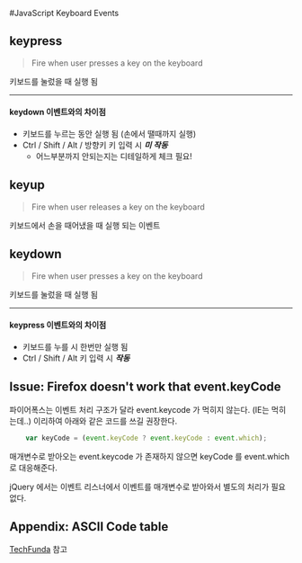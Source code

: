 #JavaScript Keyboard Events

## keypress
> Fire when user presses a key on the keyboard

키보드를 눌렀을 때 실행 됨

----
#### keydown 이벤트와의 차이점
- 키보드를 누르는 동안 실행 됨 (손에서 땔때까지 실행)
- Ctrl / Shift / Alt / 방향키 키 입력 시 ***미 작동***
	- 어느부분까지 안되는지는 디테일하게 체크 필요!

## keyup
> Fire when user releases a key on the keyboard

키보드에서 손을 때어냈을 때 실행 되는 이벤트

## keydown
> Fire when user presses a key on the keyboard

키보드를 눌렀을 때 실행 됨

----
#### keypress 이벤트와의 차이점
- 키보드를 누를 시 한번만 실행 됨
- Ctrl / Shift / Alt 키 입력 시 ***작동***


## Issue: Firefox doesn't work that event.keyCode
파이어폭스는 이벤트 처리 구조가 달라 event.keycode 가 먹히지 않는다. (IE는 먹히는데..) 이리하여 아래와 같은 코드를 쓰길 권장한다.
```JavaScript
	var keyCode = (event.keyCode ? event.keyCode : event.which);
```
매개변수로 받아오는 event.keycode 가 존재하지 않으면 keyCode 를 event.which 로 대응해준다. 

jQuery 에서는 이벤트 리스너에서 이벤트를 매개변수로 받아와서 별도의 처리가 필요 없다.


## Appendix: ASCII Code table
[TechFunda](http://techfunda.com/howto/940/keycode-list) 참고